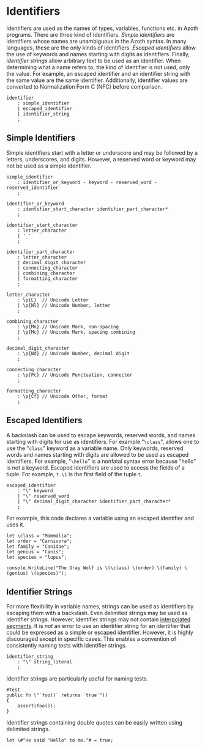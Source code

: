 # Identifiers

Identifiers are used as the names of types, variables, functions etc. in Azoth programs. There are
three kind of identifiers. *Simple identifiers* are identifiers whose names are unambiguous in the
Azoth syntax. In many languages, these are the only kinds of identifiers. *Escaped identifiers*
allow the use of keywords and names starting with digits as identifiers. Finally, *identifier
strings* allow arbitrary text to be used as an identifier. When determining what a name refers to,
the kind of identifier is not used, only the value. For example, an escaped identifier and an
identifier string with the same value are the same identifier. Additionally, identifier values are
converted to Normalization Form C (NFC) before comparison.

```grammar
identifier
    : simple_identifier
    | escaped_identifier
    | identifier_string
    ;
```

## Simple Identifiers

Simple identifiers start with a letter or underscore and may be followed by a letters, underscores,
and digits. However, a reserved word or keyword may not be used as a simple identifier.

```grammar
simple_identifier
    : identifier_or_keyword - keyword - reserved_word - reserved_identifier
    ;

identifier_or_keyword
    : identifier_start_character identifier_part_character*
    ;

identifier_start_character
    : letter_character
    | '_'
    ;

identifier_part_character
    : letter_character
    | decimal_digit_character
    | connecting_character
    | combining_character
    | formatting_character
    ;

letter_character
    : \p{L}  // Unicode Letter
    | \p{Nl} // Unicode Number, letter
    ;

combining_character
    : \p{Mn} // Unicode Mark, non-spacing
    | \p{Mc} // Unicode Mark, spacing combining
    ;

decimal_digit_character
    : \p{Nd} // Unicode Number, decimal digit
    ;

connecting_character
    : \p{Pc} // Unicode Punctuation, connector
    ;

formatting_character
    : \p{Cf} // Unicode Other, format
    ;
```

## Escaped Identifiers

A backslash can be used to escape keywords, reserved words, and names starting with digits for use
as identifiers. For example "`\class`", allows one to use the "`class`" keyword as a variable name.
Only keywords, reserved words and names starting with digits are allowed to be used as escaped
identifiers. For example, "`\hello`" is a nonfatal syntax error because "hello" is not a keyword.
Escaped identifiers are used to access the fields of a tuple. For example, `t.\1` is the first field
of the tuple `t`.

```grammar
escaped_identifier
    : "\" keyword
    | "\" reserved_word
    | "\" decimal_digit_character identifier_part_character*
    ;
```

For example, this code declares a variable using an escaped identifier and uses it.

```azoth
let \class = "Mammalia";
let order = "Carnivora";
let family = "Canidae";
let genius = "Canis";
let species = "lupus";

console.WriteLine("The Gray Wolf is \(\class) \(order) \(family) \(genius) \(species)");
```

## Identifier Strings

For more flexibility in variable names, strings can be used as identifiers by escaping them with a
backslash. Even delimited strings may be used as identifier strings. However, identifier strings may
not contain [interpolated segments](literals.md#interpolated-strings). It is *not* an error to use
an identifier string for an identifier that could be expressed as a simple or escaped identifier.
However, it is highly discouraged except in specific cases. This enables a convention of
consistently naming tests with identifier strings.

```grammar
identifier_string
    : "\" string_literal
    ;
```

Identifier strings are particularly useful for naming tests.

```azoth
#Test
public fn \"`foo()` returns `true`"()
{
    assert(foo());
}
```

Identifier strings containing double quotes can be easily written using delimited strings.

```azoth
let \#"He said "Hello" to me."# = true;
```
